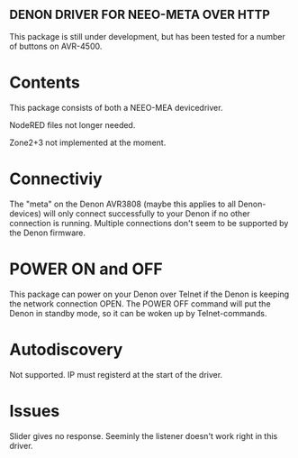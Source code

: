 ## DENON DRIVER FOR NEEO-META OVER HTTP
This package is still under development, but has been tested for a number of buttons on AVR-4500.

# Contents
This package consists of both a NEEO-MEA devicedriver.

NodeRED files not longer needed.

Zone2+3 not implemented at the moment.

# Connectiviy
 The "meta" on the Denon AVR3808 (maybe this applies to all Denon-devices) will only connect successfully to your Denon if no other connection is running. Multiple connections don't seem to be supported by the Denon firmware. 
 
# POWER ON and OFF
This package can power on your Denon over Telnet if the Denon is keeping the network connection OPEN.
The POWER OFF command will put the Denon in standby mode, so it can be woken up by Telnet-commands.  

# Autodiscovery 
Not supported. IP must registerd at the start of the driver.

# Issues
Slider gives no response.
Seeminly the listener doesn't work right in this driver.
